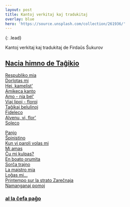 ```yaml
---
layout: post
title: Kantoj verkitaj kaj tradukitaj  
overlay: blue
hero: 'https://source.unsplash.com/collection/261936/'
---
```


{: .lead}

Kantoj verkitaj kaj tradukitaj  de Firdaŭs Ŝukurov

## [Nacia himno de Taĝikio](miajkantoj.htm#naciahimno)  
[Respubliko mia](miajkantoj.htm#respublikomia)  
[Dorlotas mi](miajkantoj.htm#dorlotas)  
[Hej, kamelist'](miajkantoj.htm#kamelist)  
[Amikeca kanto](miajkantoj.htm#pamirmontar)  
[Amo - nia bel'](miajkantoj.htm#amoniabel)  
[Viaj lipoj - floroj](miajkantoj.htm#viajlipoj)  
[Taĝikaj belulinoj](miajkantoj.htm#tagxbelulinoj)  
[Fideleco](miajkantoj.htm#fideleco)  
[Alvenu, vi, flor'](miajkantoj.htm#alvenu)  
[Soleco](miajkantoj.htm#soleco)
<!--break-->

[Panjo](miajkantoj.htm#panjo)  
[Ŝpinistino](miajkantoj.htm#spinistin)  
[Kun vi paroli volas mi](miajkantoj.htm#kunviparoli)  
[Mi amas](miajkantoj.htm#miamas)  
[Ĉu mi kulpas?](miajkantoj.htm#cxumikulpas)  
[En boato orumita](miajkantoj.htm#enboato)  
[Sorĉa trajno](miajkantoj.htm#sorcxatrajno)  
[La majstro mia](miajkantoj.htm#majstromia)  
[Loĝas mi...](miajkantoj.htm#logxasmi)  
[Printempo sur la strato Zareĉnaja](miajkantoj.htm#vesnanazarecxnoj)  
[Namanganaj pomoj](miajkantoj.htm#namangan)  

### [al la ĉefa paĝo](espermov.htm)
